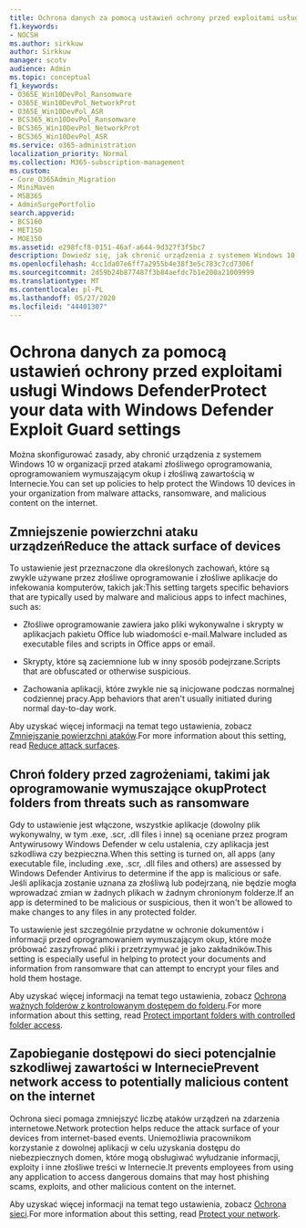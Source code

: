 ```yaml
---
title: Ochrona danych za pomocą ustawień ochrony przed exploitami usługi Windows Defender
f1.keywords:
- NOCSH
ms.author: sirkkuw
author: Sirkkuw
manager: scotv
audience: Admin
ms.topic: conceptual
f1_keywords:
- O365E_Win10DevPol_Ransomware
- O365E_Win10DevPol_NetworkProt
- O365E_Win10DevPol_ASR
- BCS365_Win10DevPol_Ransomware
- BCS365_Win10DevPol_NetworkProt
- BCS365_Win10DevPol_ASR
ms.service: o365-administration
localization_priority: Normal
ms.collection: M365-subscription-management
ms.custom:
- Core_O365Admin_Migration
- MiniMaven
- MSB365
- AdminSurgePortfolio
search.appverid:
- BCS160
- MET150
- MOE150
ms.assetid: e298fcf8-0151-46af-a644-9d327f3f5bc7
description: Dowiedz się, jak chronić urządzenia z systemem Windows 10 w organizacji przed atakami złośliwego oprogramowania, oprogramowaniem wymuszającym okup i złośliwą zawartością w Internecie.
ms.openlocfilehash: 4cc1da07e6ff7a2955b4e38f3e5c783c7cd7306f
ms.sourcegitcommit: 2d59b24b877487f3b84aefdc7b1e200a21009999
ms.translationtype: MT
ms.contentlocale: pl-PL
ms.lasthandoff: 05/27/2020
ms.locfileid: "44401307"
---
```

# <a name="protect-your-data-with-windows-defender-exploit-guard-settings"></a><span data-ttu-id="f9492-103">Ochrona danych za pomocą ustawień ochrony przed exploitami usługi Windows Defender</span><span class="sxs-lookup"><span data-stu-id="f9492-103">Protect your data with Windows Defender Exploit Guard settings</span></span>

<span data-ttu-id="f9492-104">Można skonfigurować zasady, aby chronić urządzenia z systemem Windows 10 w organizacji przed atakami złośliwego oprogramowania, oprogramowaniem wymuszającym okup i złośliwą zawartością w Internecie.</span><span class="sxs-lookup"><span data-stu-id="f9492-104">You can set up policies to help protect the Windows 10 devices in your organization from malware attacks, ransomware, and malicious content on the internet.</span></span>
  
## <a name="reduce-the-attack-surface-of-devices"></a><span data-ttu-id="f9492-105">Zmniejszenie powierzchni ataku urządzeń</span><span class="sxs-lookup"><span data-stu-id="f9492-105">Reduce the attack surface of devices</span></span>

<span data-ttu-id="f9492-106">To ustawienie jest przeznaczone dla określonych zachowań, które są zwykle używane przez złośliwe oprogramowanie i złośliwe aplikacje do infekowania komputerów, takich jak:</span><span class="sxs-lookup"><span data-stu-id="f9492-106">This setting targets specific behaviors that are typically used by malware and malicious apps to infect machines, such as:</span></span>
  
- <span data-ttu-id="f9492-107">Złośliwe oprogramowanie zawiera jako pliki wykonywalne i skrypty w aplikacjach pakietu Office lub wiadomości e-mail.</span><span class="sxs-lookup"><span data-stu-id="f9492-107">Malware included as executable files and scripts in Office apps or email.</span></span>
    
- <span data-ttu-id="f9492-108">Skrypty, które są zaciemnione lub w inny sposób podejrzane.</span><span class="sxs-lookup"><span data-stu-id="f9492-108">Scripts that are obfuscated or otherwise suspicious.</span></span>
    
- <span data-ttu-id="f9492-109">Zachowania aplikacji, które zwykle nie są inicjowane podczas normalnej codziennej pracy.</span><span class="sxs-lookup"><span data-stu-id="f9492-109">App behaviors that aren't usually initiated during normal day-to-day work.</span></span>
    
<span data-ttu-id="f9492-110">Aby uzyskać więcej informacji na temat tego ustawienia, zobacz [Zmniejszanie powierzchni ataków](https://docs.microsoft.com/windows/security/threat-protection/microsoft-defender-atp/exploit-protection).</span><span class="sxs-lookup"><span data-stu-id="f9492-110">For more information about this setting, read [Reduce attack surfaces](https://docs.microsoft.com/windows/security/threat-protection/microsoft-defender-atp/exploit-protection).</span></span>
  
## <a name="protect-folders-from-threats-such-as-ransomware"></a><span data-ttu-id="f9492-111">Chroń foldery przed zagrożeniami, takimi jak oprogramowanie wymuszające okup</span><span class="sxs-lookup"><span data-stu-id="f9492-111">Protect folders from threats such as ransomware</span></span>

<span data-ttu-id="f9492-112">Gdy to ustawienie jest włączone, wszystkie aplikacje (dowolny plik wykonywalny, w tym .exe, .scr, .dll files i inne) są oceniane przez program Antywirusowy Windows Defender w celu ustalenia, czy aplikacja jest szkodliwa czy bezpieczna.</span><span class="sxs-lookup"><span data-stu-id="f9492-112">When this setting is turned on, all apps (any executable file, including .exe, .scr, .dll files and others) are assessed by Windows Defender Antivirus to determine if the app is malicious or safe.</span></span> <span data-ttu-id="f9492-113">Jeśli aplikacja zostanie uznana za złośliwą lub podejrzaną, nie będzie mogła wprowadzać zmian w żadnych plikach w żadnym chronionym folderze.</span><span class="sxs-lookup"><span data-stu-id="f9492-113">If an app is determined to be malicious or suspicious, then it won't be allowed to make changes to any files in any protected folder.</span></span>
  
<span data-ttu-id="f9492-114">To ustawienie jest szczególnie przydatne w ochronie dokumentów i informacji przed oprogramowaniem wymuszającym okup, które może próbować zaszyfrować pliki i przetrzymywać je jako zakładników.</span><span class="sxs-lookup"><span data-stu-id="f9492-114">This setting is especially useful in helping to protect your documents and information from ransomware that can attempt to encrypt your files and hold them hostage.</span></span>
  
<span data-ttu-id="f9492-115">Aby uzyskać więcej informacji na temat tego ustawienia, zobacz [Ochrona ważnych folderów z kontrolowanym dostępem do folderu](https://docs.microsoft.com/mem/configmgr/protect/deploy-use/create-deploy-exploit-guard-policy#bkmk_CFA).</span><span class="sxs-lookup"><span data-stu-id="f9492-115">For more information about this setting, read [Protect important folders with controlled folder access](https://docs.microsoft.com/mem/configmgr/protect/deploy-use/create-deploy-exploit-guard-policy#bkmk_CFA).</span></span>
  
## <a name="prevent-network-access-to-potentially-malicious-content-on-the-internet"></a><span data-ttu-id="f9492-116">Zapobieganie dostępowi do sieci potencjalnie szkodliwej zawartości w Internecie</span><span class="sxs-lookup"><span data-stu-id="f9492-116">Prevent network access to potentially malicious content on the internet</span></span>

<span data-ttu-id="f9492-117">Ochrona sieci pomaga zmniejszyć liczbę ataków urządzeń na zdarzenia internetowe.</span><span class="sxs-lookup"><span data-stu-id="f9492-117">Network protection helps reduce the attack surface of your devices from internet-based events.</span></span> <span data-ttu-id="f9492-118">Uniemożliwia pracownikom korzystanie z dowolnej aplikacji w celu uzyskania dostępu do niebezpiecznych domen, które mogą obsługiwać wyłudzanie informacji, exploity i inne złośliwe treści w Internecie.</span><span class="sxs-lookup"><span data-stu-id="f9492-118">It prevents employees from using any application to access dangerous domains that may host phishing scams, exploits, and other malicious content on the internet.</span></span>
  
<span data-ttu-id="f9492-119">Aby uzyskać więcej informacji na temat tego ustawienia, zobacz [Ochrona sieci](https://docs.microsoft.com/mem/configmgr/protect/deploy-use/create-deploy-exploit-guard-policy#bkmk_Nwp).</span><span class="sxs-lookup"><span data-stu-id="f9492-119">For more information about this setting, read [Protect your network](https://docs.microsoft.com/mem/configmgr/protect/deploy-use/create-deploy-exploit-guard-policy#bkmk_Nwp).</span></span>
  

